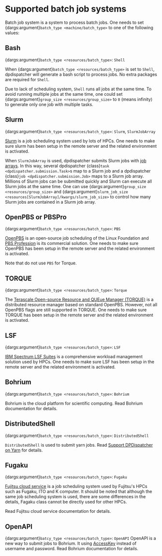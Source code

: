 # Supported batch job systems

Batch job system is a system to process batch jobs.
One needs to set {dargs:argument}`batch_type <machine/batch_type>` to one of the following values:

## Bash

{dargs:argument}`batch_type <resources/batch_type>`: `Shell`

When {dargs:argument}`batch_type <resources/batch_type>` is set to `Shell`, dpdispatcher will generate a bash script to process jobs.
No extra packages are required for `Shell`.

Due to lack of scheduling system, `Shell` runs all jobs at the same time.
To avoid running multiple jobs at the same time, one could set {dargs:argument}`group_size <resources/group_size>` to `0` (means infinity) to generate only one job with multiple tasks.

## Slurm

{dargs:argument}`batch_type <resources/batch_type>`: `Slurm`, `SlurmJobArray`

[Slurm](https://slurm.schedmd.com/) is a job scheduling system used by lots of HPCs.
One needs to make sure slurm has been setup in the remote server and the related environment is activated.

When `SlurmJobArray` is used, dpdispatcher submits Slurm jobs with [job arrays](https://slurm.schedmd.com/job_array.html).
In this way, several dpdispatcher {class}`task <dpdispatcher.submission.Task>`s map to a Slurm job and a dpdispatcher {class}`job <dpdispatcher.submission.Job>` maps to a Slurm job array.
Millions of Slurm jobs can be submitted quickly and Slurm can execute all Slurm jobs at the same time.
One can use {dargs:argument}`group_size <resources/group_size>` and {dargs:argument}`slurm_job_size <resources[SlurmJobArray]/kwargs/slurm_job_size>` to control how many Slurm jobs are contained in a Slurm job array.

## OpenPBS or PBSPro

{dargs:argument}`batch_type <resources/batch_type>`: `PBS`

[OpenPBS](https://www.openpbs.org/) is an open-source job scheduling of the Linux Foundation and [PBS Profession](https://www.altair.com/pbs-professional/) is its commercial solution.
One needs to make sure OpenPBS has been setup in the remote server and the related environment is activated.

Note that do not use `PBS` for Torque.

## TORQUE

{dargs:argument}`batch_type <resources/batch_type>`: `Torque`

The [Terascale Open-source Resource and QUEue Manager (TORQUE)](https://adaptivecomputing.com/cherry-services/torque-resource-manager/) is a distributed resource manager based on standard OpenPBS.
However, not all OpenPBS flags are still supported in TORQUE.
One needs to make sure TORQUE has been setup in the remote server and the related environment is activated.

## LSF

{dargs:argument}`batch_type <resources/batch_type>`: `LSF`

[IBM Spectrum LSF Suites](https://www.ibm.com/products/hpc-workload-management) is a comprehensive workload management solution used by HPCs.
One needs to make sure LSF has been setup in the remote server and the related environment is activated.

## Bohrium

{dargs:argument}`batch_type <resources/batch_type>`: `Bohrium`

Bohrium is the cloud platform for scientific computing.
Read Bohrium documentation for details.

## DistributedShell

{dargs:argument}`batch_type <resources/batch_type>`: `DistributedShell`

`DistributedShell` is used to submit yarn jobs.
Read [Support DPDispatcher on Yarn](dpdispatcher_on_yarn.md) for details.

## Fugaku

{dargs:argument}`batch_type <resources/batch_type>`: `Fugaku`

[Fujitsu cloud service](https://doc.cloud.global.fujitsu.com/lib/common/jp/hpc-user-manual/) is a job scheduling system used by Fujitsu's HPCs such as Fugaku, ITO and K computer. It should be noted that although the same job scheduling system is used, there are some differences in the details, Fagaku class cannot be directly used for other HPCs.

Read Fujitsu cloud service documentation for details.


## OpenAPI

{dargs:argument}`batcy_type <resources/batch_type>`: `OpenAPI`
OpenAPI is a new way to submit jobs to Bohrium. It using [AccessKey](https://bohrium.dp.tech/personal/setting) instead of username and password. Read Bohrium documentation for details.
